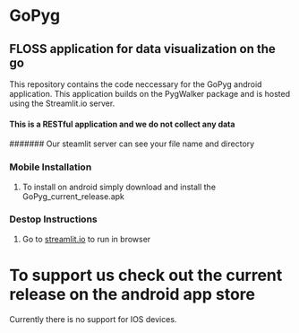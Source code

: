 # GoPyg
## FLOSS application for data visualization on the go

This repository contains the code neccessary for the GoPyg android application.
This application builds on the PygWalker package and is hosted using the Streamlit.io server.
#### This is a RESTful application and we do not collect any data
#######  Our steamlit server can see your file name and directory 

### Mobile Installation
  1. To install on android simply download and install the GoPyg_current_release.apk

### Destop Instructions
  1. Go to [streamlit.io](https://gopyg1.streamlit.app/) to run in browser


# To support us check out the current release on the android app store
Currently there is no support for IOS devices.
